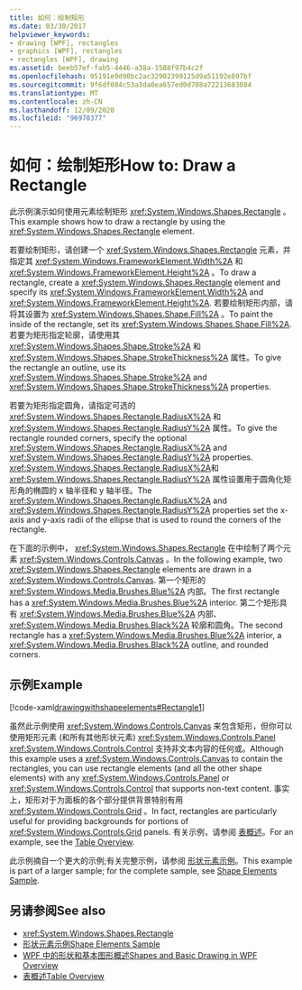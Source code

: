 ```yaml
---
title: 如何：绘制矩形
ms.date: 03/30/2017
helpviewer_keywords:
- drawing [WPF], rectangles
- graphics [WPF], rectangles
- rectangles [WPF], drawing
ms.assetid: beeb57ef-fab5-4446-a38a-1588f97b4c2f
ms.openlocfilehash: 95191e9d90bc2ac32902399125d9a51192e897bf
ms.sourcegitcommit: 9f6df084c53a3da0ea657ed0d708a72213683084
ms.translationtype: MT
ms.contentlocale: zh-CN
ms.lasthandoff: 12/09/2020
ms.locfileid: "96970377"
---
```

# <a name="how-to-draw-a-rectangle"></a><span data-ttu-id="dd7d4-102">如何：绘制矩形</span><span class="sxs-lookup"><span data-stu-id="dd7d4-102">How to: Draw a Rectangle</span></span>
<span data-ttu-id="dd7d4-103">此示例演示如何使用元素绘制矩形 <xref:System.Windows.Shapes.Rectangle> 。</span><span class="sxs-lookup"><span data-stu-id="dd7d4-103">This example shows how to draw a rectangle by using the <xref:System.Windows.Shapes.Rectangle> element.</span></span>  
  
 <span data-ttu-id="dd7d4-104">若要绘制矩形，请创建一个 <xref:System.Windows.Shapes.Rectangle> 元素，并指定其 <xref:System.Windows.FrameworkElement.Width%2A> 和 <xref:System.Windows.FrameworkElement.Height%2A> 。</span><span class="sxs-lookup"><span data-stu-id="dd7d4-104">To draw a rectangle, create a <xref:System.Windows.Shapes.Rectangle> element and specify its <xref:System.Windows.FrameworkElement.Width%2A> and <xref:System.Windows.FrameworkElement.Height%2A>.</span></span> <span data-ttu-id="dd7d4-105">若要绘制矩形内部，请将其设置为 <xref:System.Windows.Shapes.Shape.Fill%2A> 。</span><span class="sxs-lookup"><span data-stu-id="dd7d4-105">To paint the inside of the rectangle, set its <xref:System.Windows.Shapes.Shape.Fill%2A>.</span></span> <span data-ttu-id="dd7d4-106">若要为矩形指定轮廓，请使用其 <xref:System.Windows.Shapes.Shape.Stroke%2A> 和 <xref:System.Windows.Shapes.Shape.StrokeThickness%2A> 属性。</span><span class="sxs-lookup"><span data-stu-id="dd7d4-106">To give the rectangle an outline, use its <xref:System.Windows.Shapes.Shape.Stroke%2A> and <xref:System.Windows.Shapes.Shape.StrokeThickness%2A> properties.</span></span>  
  
 <span data-ttu-id="dd7d4-107">若要为矩形指定圆角，请指定可选的 <xref:System.Windows.Shapes.Rectangle.RadiusX%2A> 和 <xref:System.Windows.Shapes.Rectangle.RadiusY%2A> 属性。</span><span class="sxs-lookup"><span data-stu-id="dd7d4-107">To give the rectangle rounded corners, specify the optional <xref:System.Windows.Shapes.Rectangle.RadiusX%2A> and <xref:System.Windows.Shapes.Rectangle.RadiusY%2A> properties.</span></span> <span data-ttu-id="dd7d4-108"><xref:System.Windows.Shapes.Rectangle.RadiusX%2A>和 <xref:System.Windows.Shapes.Rectangle.RadiusY%2A> 属性设置用于圆角化矩形角的椭圆的 x 轴半径和 y 轴半径。</span><span class="sxs-lookup"><span data-stu-id="dd7d4-108">The <xref:System.Windows.Shapes.Rectangle.RadiusX%2A> and <xref:System.Windows.Shapes.Rectangle.RadiusY%2A> properties set the x-axis and y-axis radii of the ellipse that is used to round the corners of the rectangle.</span></span>  
  
 <span data-ttu-id="dd7d4-109">在下面的示例中， <xref:System.Windows.Shapes.Rectangle> 在中绘制了两个元素 <xref:System.Windows.Controls.Canvas> 。</span><span class="sxs-lookup"><span data-stu-id="dd7d4-109">In the following example, two <xref:System.Windows.Shapes.Rectangle> elements are drawn in a <xref:System.Windows.Controls.Canvas>.</span></span> <span data-ttu-id="dd7d4-110">第一个矩形的 <xref:System.Windows.Media.Brushes.Blue%2A> 内部。</span><span class="sxs-lookup"><span data-stu-id="dd7d4-110">The first rectangle has a <xref:System.Windows.Media.Brushes.Blue%2A> interior.</span></span> <span data-ttu-id="dd7d4-111">第二个矩形具有 <xref:System.Windows.Media.Brushes.Blue%2A> 内部、 <xref:System.Windows.Media.Brushes.Black%2A> 轮廓和圆角。</span><span class="sxs-lookup"><span data-stu-id="dd7d4-111">The second rectangle has a <xref:System.Windows.Media.Brushes.Blue%2A> interior, a <xref:System.Windows.Media.Brushes.Black%2A> outline, and rounded corners.</span></span>  
  
## <a name="example"></a><span data-ttu-id="dd7d4-112">示例</span><span class="sxs-lookup"><span data-stu-id="dd7d4-112">Example</span></span>  
 [!code-xaml[drawingwithshapeelements#Rectangle1](~/samples/snippets/csharp/VS_Snippets_Wpf/DrawingWithShapeElements/CS/rectangleexample.xaml#rectangle1)]  
  
 <span data-ttu-id="dd7d4-113">虽然此示例使用 <xref:System.Windows.Controls.Canvas> 来包含矩形，但你可以使用矩形元素 (和所有其他形状元素) <xref:System.Windows.Controls.Panel> <xref:System.Windows.Controls.Control> 支持非文本内容的任何或。</span><span class="sxs-lookup"><span data-stu-id="dd7d4-113">Although this example uses a <xref:System.Windows.Controls.Canvas> to contain the rectangles, you can use rectangle elements (and all the other shape elements) with any <xref:System.Windows.Controls.Panel> or <xref:System.Windows.Controls.Control> that supports non-text content.</span></span> <span data-ttu-id="dd7d4-114">事实上，矩形对于为面板的各个部分提供背景特别有用 <xref:System.Windows.Controls.Grid> 。</span><span class="sxs-lookup"><span data-stu-id="dd7d4-114">In fact, rectangles are particularly useful for providing backgrounds for portions of <xref:System.Windows.Controls.Grid> panels.</span></span> <span data-ttu-id="dd7d4-115">有关示例，请参阅 [表概述](../advanced/table-overview.md)。</span><span class="sxs-lookup"><span data-stu-id="dd7d4-115">For an example, see the [Table Overview](../advanced/table-overview.md).</span></span>  
  
 <span data-ttu-id="dd7d4-116">此示例摘自一个更大的示例;有关完整示例，请参阅 [形状元素示例](https://github.com/Microsoft/WPF-Samples/tree/master/Graphics/ShapeElements)。</span><span class="sxs-lookup"><span data-stu-id="dd7d4-116">This example is part of a larger sample; for the complete sample, see [Shape Elements Sample](https://github.com/Microsoft/WPF-Samples/tree/master/Graphics/ShapeElements).</span></span>  
  
## <a name="see-also"></a><span data-ttu-id="dd7d4-117">另请参阅</span><span class="sxs-lookup"><span data-stu-id="dd7d4-117">See also</span></span>

- <xref:System.Windows.Shapes.Rectangle>
- [<span data-ttu-id="dd7d4-118">形状元素示例</span><span class="sxs-lookup"><span data-stu-id="dd7d4-118">Shape Elements Sample</span></span>](https://github.com/Microsoft/WPF-Samples/tree/master/Graphics/ShapeElements)
- [<span data-ttu-id="dd7d4-119">WPF 中的形状和基本图形概述</span><span class="sxs-lookup"><span data-stu-id="dd7d4-119">Shapes and Basic Drawing in WPF Overview</span></span>](shapes-and-basic-drawing-in-wpf-overview.md)
- [<span data-ttu-id="dd7d4-120">表概述</span><span class="sxs-lookup"><span data-stu-id="dd7d4-120">Table Overview</span></span>](../advanced/table-overview.md)
